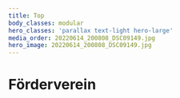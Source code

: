 ```yaml
---
title: Top
body_classes: modular
hero_classes: 'parallax text-light hero-large'
media_order: 20220614_200808_DSC09149.jpg
hero_image: 20220614_200808_DSC09149.jpg
---
```


# Förderverein
